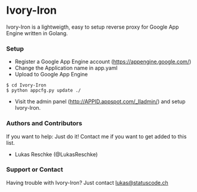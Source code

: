 # Ivory-Iron
Ivory-Iron is a lightweigth, easy to setup reverse proxy for Google App Engine written in Golang.

### Setup
* Register a Google App Engine account (https://appengine.google.com/)
* Change the Application name in app.yaml
* Upload to Google App Engine

```
$ cd Ivory-Iron
$ python appcfg.py update ./
```

* Visit the admin panel (http://APPID.appspot.com/_IIadmin/) and setup Ivory-Iron.

### Authors and Contributors
If you want to help: Just do it! Contact me if you want to get added to this list.
* Lukas Reschke (@LukasReschke)

### Support or Contact
Having trouble with Ivory-Iron? Just contact lukas@statuscode.ch